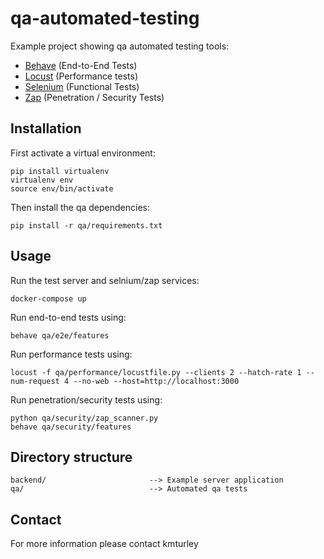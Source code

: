 # qa-automated-testing

Example project showing qa automated testing tools:

* [Behave](https://github.com/behave/behave) (End-to-End Tests)
* [Locust](https://github.com/locustio/locust) (Performance tests)
* [Selenium](https://github.com/baijum/selenium-python) (Functional Tests)
* [Zap](https://github.com/zaproxy/zap-api-python) (Penetration / Security Tests)


## Installation

First activate a virtual environment:

    pip install virtualenv
    virtualenv env
    source env/bin/activate

Then install the qa dependencies:

    pip install -r qa/requirements.txt


## Usage

Run the test server and selnium/zap services:

    docker-compose up

Run end-to-end tests using:

    behave qa/e2e/features

Run performance tests using:

    locust -f qa/performance/locustfile.py --clients 2 --hatch-rate 1 --num-request 4 --no-web --host=http://localhost:3000

Run penetration/security tests using:

    python qa/security/zap_scanner.py
    behave qa/security/features


## Directory structure

    backend/                       --> Example server application
    qa/                            --> Automated qa tests


## Contact

For more information please contact kmturley
